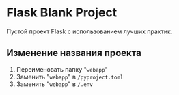 # Flask Blank Project

Пустой проект Flask с использованием лучших практик.

## Изменение названия проекта

1. Переименовать папку "`webapp`"
2. Заменить "`webapp`" в `/pyproject.toml`
3. Заменить "`webapp`" в `/.env`
